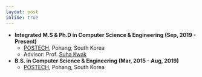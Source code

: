 ```yaml
---
layout: post
inline: true
---
```


- **Integrated M.S & Ph.D in Computer Science & Engineering (Sep, 2019 - Present)**
    - [POSTECH](https://postech.ac.kr/eng/), Pohang, South Korea
    - Advisor: Prof. [Suha Kwak](http://cvlab.postech.ac.kr/~suhakwak/)
- **B.S. in Computer Science & Engineering (Mar, 2015 - Aug, 2019)**
    - [POSTECH](https://postech.ac.kr/eng/), Pohang, South Korea